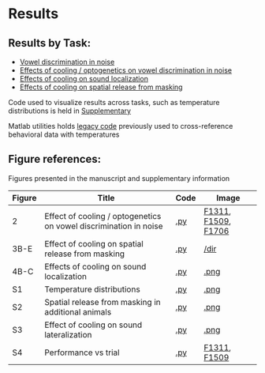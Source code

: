 # Results

## Results by Task:
* [Vowel discrimination in noise](./Vowel_Behavior)
* [Effects of cooling / optogenetics on vowel discrimination in noise](./Vowel_Cooling)
* [Effects of cooling on sound localization](./Localization)
* [Effects of cooling on spatial release from masking](./Vowel_Unmasking)

Code used to visualize results across tasks, such as temperature distributions is held in [Supplementary](./Supplementary)

Matlab utilities holds [legacy code](./matlab_utils) previously used to cross-reference behavioral data with temperatures


## Figure references:

Figures presented in the manuscript and supplementary information

| Figure | Title       | Code        | Image     |
| ------| ----------- | ------      | --------- |
| 2     | Effect of cooling / optogenetics on vowel discrimination in noise | [.py](./Vowels_Cooling/vin_cooling_by_ferret.py) | [F1311](./Vowels_Cooling/images/F1311.png), [F1509](./Vowels_Cooling/images/F1509.png), [F1706](./Vowels_Cooling/images/F1706.png) |
| 3B-E  | Effect of cooling on spatial release from masking | [.py](./Vowels_Unmasking/plot_unmasking_data.py/)  | [/dir](./Vowels_Unmasking/images)|
| 4B-C  | Effects of cooling on sound localization          | [.py](./Localization/localization_analysis.py)     | [.png](./Localization/images/localization.png)|
| S1    | Temperature distributions                         | [.py](./Supplementary/plot_cortical_temperature_dist.py)  | [.png](./Supplementary/images/Temperature_Distributions.png)|
| S2    | Spatial release from masking in additional animals | [.py](./Localization/lateralization_supplementary.py)     | [.png](https://github.com/stephentown42/cooling_auditory_cortex/blob/main/Results/Vowels_Unmasking/images/F1201_control.png)|
| S3    | Effect of cooling on sound lateralization         | [.py](./Localization/lateralization_supplementary.py)     | [.png](./Localization/images/lateralization.png)|
| S4    | Performance vs trial         | [.py](./Supplementary/learning_during_cooling.py)     | [F1311](./Supplementary/images/Performance_vs_trial_F1311.png), [F1509](./Supplementary/images/Performance_vs_trial_F1509.png)|
